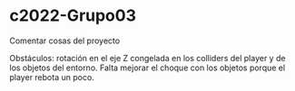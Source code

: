 # c2022-Grupo03
Comentar cosas del proyecto

Obstáculos: rotación en el eje Z congelada en los colliders del player y de los objetos del entorno. Falta mejorar el choque con los objetos porque el player rebota un poco.
